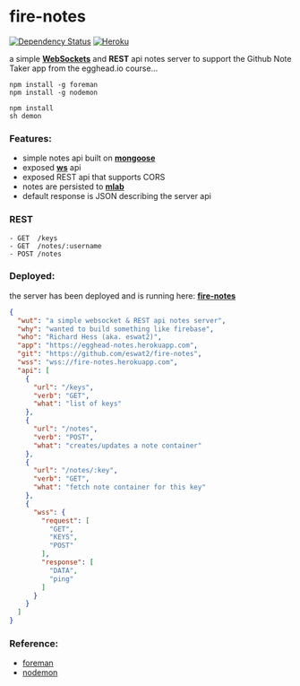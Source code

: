 # fire-notes
[![Dependency Status](https://dependencyci.com/github/eswat2/fire-notes/badge)](https://dependencyci.com/github/eswat2/fire-notes)
[![Heroku](https://heroku-badge.herokuapp.com/?app=fire-notes&style=flat&svg=1)](https://fire-notes.herokuapp.com)

a simple [**WebSockets**](https://developer.mozilla.org/en-US/docs/Web/API/WebSockets_API) and **REST** api notes server to support the Github Note Taker app from the egghead.io course...

```
npm install -g foreman
npm install -g nodemon

npm install
sh demon
```

### Features:

- simple notes api built on [**mongoose**](http://mongoosejs.com/)
- exposed [**ws**](https://github.com/websockets/ws) api
- exposed REST api that supports CORS
- notes are persisted to [**mlab**](https://mlab.com/)
- default response is JSON describing the server api

### REST

```
- GET  /keys
- GET  /notes/:username
- POST /notes
```

### Deployed:

the server has been deployed and is running here:  [**fire-notes**](https://fire-notes.herokuapp.com/)

```json
{
  "wut": "a simple websocket & REST api notes server",
  "why": "wanted to build something like firebase",
  "who": "Richard Hess (aka. eswat2)",
  "app": "https://egghead-notes.herokuapp.com",
  "git": "https://github.com/eswat2/fire-notes",
  "wss": "wss://fire-notes.herokuapp.com",
  "api": [
    {
      "url": "/keys",
      "verb": "GET",
      "what": "list of keys"
    },
    {
      "url": "/notes",
      "verb": "POST",
      "what": "creates/updates a note container"
    },
    {
      "url": "/notes/:key",
      "verb": "GET",
      "what": "fetch note container for this key"
    },
    {
      "wss": {
        "request": [
          "GET",
          "KEYS",
          "POST"
        ],
        "response": [
          "DATA",
          "ping"
        ]
      }
    }
  ]
}
```

### Reference:

- [foreman](https://www.npmjs.com/package/foreman)
- [nodemon](https://www.npmjs.com/package/nodemon)
